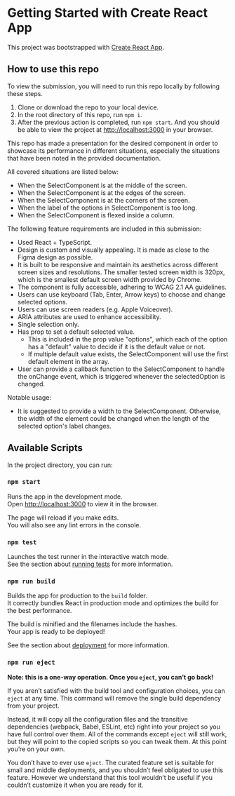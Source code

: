 # Getting Started with Create React App

This project was bootstrapped with [Create React App](https://github.com/facebook/create-react-app).

## How to use this repo

To view the submission, you will need to run this repo locally by following these steps.

1. Clone or download the repo to your local device.
2. In the root directory of this repo, run `npm i`.
3. After the previous action is completed, run `npm start`. And you should be able to view the project at [http://localhost:3000](http://localhost:3000) in your browser.

This repo has made a presentation for the desired component in order to showcase its performance in different situations, especially the situations that have been noted in the provided documentation.

All covered situations are listed below:

- When the SelectComponent is at the middle of the screen.
- When the SelectComponent is at the edges of the screen.
- When the SelectComponent is at the corners of the screen.
- When the label of the options in SelectComponent is too long.
- When the SelectComponent is flexed inside a column.

The following feature requirements are included in this submission:

- Used React + TypeScript.
- Design is custom and visually appealing. It is made as close to the Figma design as possible.
- It is built to be responsive and maintain its aesthetics across different screen sizes and resolutions. The smaller tested screen width is 320px, which is the smallest default screen width provided by Chrome.
- The component is fully accessible, adhering to WCAG 2.1 AA guidelines.
- Users can use keyboard (Tab, Enter, Arrow keys) to choose and change selected options.
- Users can use screen readers (e.g. Apple Voiceover).
- ARIA attributes are used to enhance accessibility.
- Single selection only.
- Has prop to set a default selected value.
  - This is included in the prop value "options", which each of the option has a "default" value to decide if it is the default value or not.
  - If multiple default value exists, the SelectComponent will use the first default element in the array.
- User can provide a callback function to the SelectComponent to handle the onChange event, which is triggered whenever the selectedOption is changed.

Notable usage:

- It is suggested to provide a width to the SelectComponent. Otherwise, the width of the element could be changed when the length of the selected option's label changes.

## Available Scripts

In the project directory, you can run:

### `npm start`

Runs the app in the development mode.\
Open [http://localhost:3000](http://localhost:3000) to view it in the browser.

The page will reload if you make edits.\
You will also see any lint errors in the console.

### `npm test`

Launches the test runner in the interactive watch mode.\
See the section about [running tests](https://facebook.github.io/create-react-app/docs/running-tests) for more information.

### `npm run build`

Builds the app for production to the `build` folder.\
It correctly bundles React in production mode and optimizes the build for the best performance.

The build is minified and the filenames include the hashes.\
Your app is ready to be deployed!

See the section about [deployment](https://facebook.github.io/create-react-app/docs/deployment) for more information.

### `npm run eject`

**Note: this is a one-way operation. Once you `eject`, you can’t go back!**

If you aren’t satisfied with the build tool and configuration choices, you can `eject` at any time. This command will remove the single build dependency from your project.

Instead, it will copy all the configuration files and the transitive dependencies (webpack, Babel, ESLint, etc) right into your project so you have full control over them. All of the commands except `eject` will still work, but they will point to the copied scripts so you can tweak them. At this point you’re on your own.

You don’t have to ever use `eject`. The curated feature set is suitable for small and middle deployments, and you shouldn’t feel obligated to use this feature. However we understand that this tool wouldn’t be useful if you couldn’t customize it when you are ready for it.
